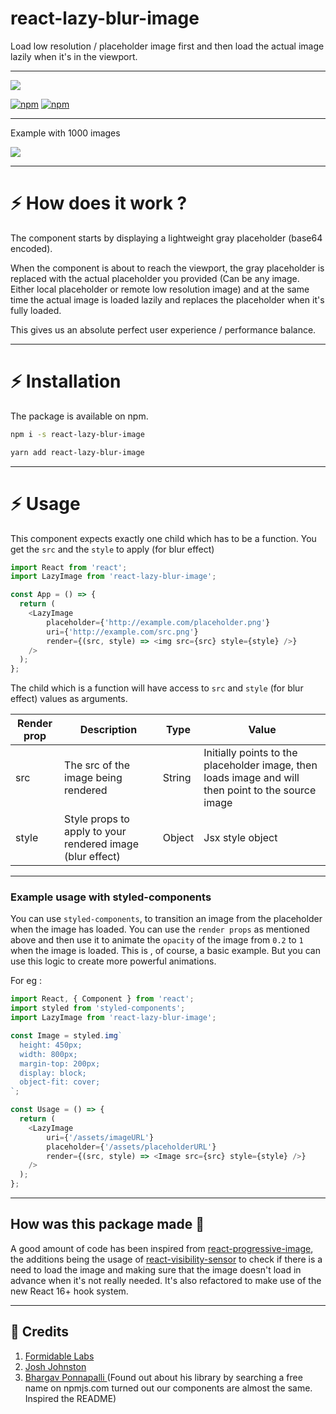# react-lazy-blur-image

Load low resolution / placeholder image first and then load the actual image lazily when it's in the viewport.

<hr/>

[![](https://nodei.co/npm/react-lazy-blur-image.png?compact=true)](https://nodei.co/npm/react-lazy-progressive-image/)

[![npm](https://img.shields.io/npm/dm/react-blur-image.svg?style=for-the-badge)](https://www.npmjs.com/package/react-lazy-blur-image)
[![npm](https://img.shields.io/npm/l/react-blur-image.svg?style=for-the-badge)](https://www.npmjs.com/package/react-lazy-blur-image)

</p>
<hr/>

Example with 1000 images

<img src="https://github.com/meienberger/react-lazy-blur-image/raw/master/showcase.gif?raw=true"/>

<hr/>

# :zap: How does it work ?

The component starts by displaying a lightweight gray placeholder (base64 encoded).

When the component is about to reach the viewport, the gray placeholder is replaced with the actual placeholder you provided (Can be any image. Either local placeholder or remote low resolution image) and at the same time the actual image is loaded lazily and replaces the placeholder when it's fully loaded.

This gives us an absolute perfect user experience / performance balance.

<hr/>

# :zap: Installation

The package is available on npm.

```bash
npm i -s react-lazy-blur-image
```

```bash
yarn add react-lazy-blur-image
```

<hr/>

# :zap: Usage

This component expects exactly one child which has to be a function. You get the `src` and the `style` to apply (for blur effect)

<!-- prettier-ignore -->
```javascript
import React from 'react';
import LazyImage from 'react-lazy-blur-image';

const App = () => {
  return (
    <LazyImage
        placeholder={'http://example.com/placeholder.png'}
        uri={'http://example.com/src.png'}
        render={(src, style) => <img src={src} style={style} />}
    />
  );
};
```

The child which is a function will have access to `src` and `style` (for blur effect) values as arguments.

| Render prop | Description                                               | Type   | Value                                                                                               |
| ----------- | --------------------------------------------------------- | ------ | --------------------------------------------------------------------------------------------------- |
| src         | The src of the image being rendered                       | String | Initially points to the placeholder image, then loads image and will then point to the source image |
| style       | Style props to apply to your rendered image (blur effect) | Object | Jsx style object                                                                                    |

<hr/>

### Example usage with styled-components

You can use `styled-components`, to transition an image from the placeholder when the image has loaded.
You can use the `render props` as mentioned above and then use it to animate the `opacity` of the image from `0.2` to `1` when the image is loaded. This is , of course, a basic example. But you can use this logic to create more powerful animations.

For eg :

<!-- prettier-ignore -->
```javascript
import React, { Component } from 'react';
import styled from 'styled-components';
import LazyImage from 'react-lazy-blur-image';

const Image = styled.img`
  height: 450px;
  width: 800px;
  margin-top: 200px;
  display: block;
  object-fit: cover;
`;

const Usage = () => {
  return (
    <LazyImage
        uri={'/assets/imageURL'}
        placeholder={'/assets/placeholderURL'}
        render={(src, style) => <Image src={src} style={style} />}
    />
  );
};
```

<hr/>

## How was this package made 🔧

A good amount of code has been inspired from <a href="https://github.com/FormidableLabs/react-progressive-image">react-progressive-image</a>, the additions being the usage of <a href="https://github.com/joshwnj/react-visibility-sensor">react-visibility-sensor</a> to check if there is a need to load the image and making sure that the image doesn't load in advance when it's not really needed. It's also refactored to make use of the new React 16+ hook system.

<hr/>

## 🙏 Credits

1. <a href="https://github.com/FormidableLabs"> Formidable Labs </a>
2. <a href="https://github.com/joshwnj"> Josh Johnston </a>
3. <a href="https://github.com/imbhargav5"> Bhargav Ponnapalli </a> (Found out about his library by searching a free name on npmjs.com turned out our components are almost the same. Inspired the README)
